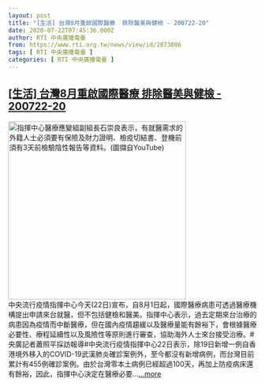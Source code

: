 ```yaml
---
layout: post
title: "[生活] 台灣8月重啟國際醫療  排除醫美與健檢 - 200722-20"
date: 2020-07-22T07:45:36.000Z
author: RTI 中央廣播電臺
from: https://www.rti.org.tw/news/view/id/2073086
tags: [ RTI 中央廣播電臺 ]
categories: [ RTI 中央廣播電臺 ]
---
```

<!--1595403936000-->
[[生活] 台灣8月重啟國際醫療  排除醫美與健檢 - 200722-20](https://www.rti.org.tw/news/view/id/2073086)
------

<div>
<img src="https://static.rti.org.tw/assets/thumbnails/2020/07/22/a0589493c78c5e8c64adeca41d20d336.png" width="360" alt="指揮中心醫療應變組副組長石崇良表示，有就醫需求的外籍人士必須要有保險及財力證明、檢疫切結書、登機前須有3天前檢驗陰性報告等資料。(圖擷自YouTube)" title="指揮中心醫療應變組副組長石崇良表示，有就醫需求的外籍人士必須要有保險及財力證明、檢疫切結書、登機前須有3天前檢驗陰性報告等資料。(圖擷自YouTube)"><br>中央流行疫情指揮中心今天(22日)宣布，自8月1日起，國際醫療病患可透過醫療機構提出申請來台就醫，但不包括健檢和醫美。指揮中心表示，過去定期來台治療的病患因為疫情而中斷醫療，但在國內疫情趨緩以及醫療量能有餘裕下，會根據醫療必要性、療程延續性以及風險性等原則進行審查，協助海外人士來台接受治療。#央廣記者蕭照平採訪報導#中央流行疫情指揮中心22日表示，除19日新增一例自香港境外移入的COVID-19武漢肺炎確診案例外，至今都沒有新增病例，而台灣目前累計有455例確診案例。由於台灣零本土病例已經超過100天，再加上防疫病床還有餘裕，因此，指揮中心決定在醫療必要...<a target="_blank" href="https://www.rti.org.tw/news/view/id/2073086">...more</a>
</div>
